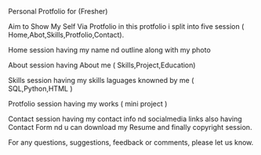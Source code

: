 Personal Protfolio for (Fresher)

Aim to Show My Self Via Protfolio in this protfolio i split into five session ( Home,Abot,Skills,Protfolio,Contact).

Home session having my name nd outline along with my photo

About session having About me ( Skills,Project,Education)

Skills session having my skills laguages knowned by me ( SQL,Python,HTML )

Protfolio session having my works ( mini project )

Contact session having my contact info nd socialmedia links also having Contact Form nd u can download my Resume and finally copyright session.


For any questions, suggestions, feedback or comments, please let us know.
